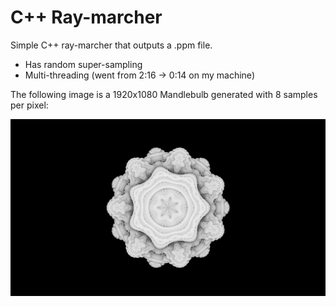 # C++ Ray-marcher

Simple C++ ray-marcher that outputs a .ppm file.
 - Has random super-sampling
 - Multi-threading (went from 2:16 -> 0:14 on my machine)

The following image is a 1920x1080 Mandlebulb generated with 8 samples per pixel:

![1920x1080.png](1920x1080.png)